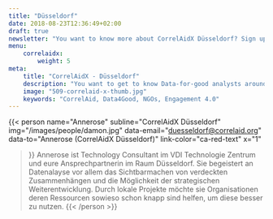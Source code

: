 ```yaml
---
title: "Düsseldorf"
date: 2018-08-23T12:36:49+02:00
draft: true
newsletter: "You want to know more about CorrelAidX Düsseldorf? Sign up for our Newsletter!"
menu: 
    correlaidx:
        weight: 5
meta:
    title: "CorrelAidX - Düsseldorf"
    description: "You want to get to know Data-for-good analysts around you and use data for social good? In this case, you are interested in CorrelAidX!"
    image: "509-correlaid-x-thumb.jpg"
    keywords: "CorrelAid, Data4Good, NGOs, Engagement 4.0"
---
```


{{< person 
    name="Annerose"
    subline="CorrelAidX Düsseldorf"
    img="/images/people/damon.jpg"
    data-email="duesseldorf@correlaid.org"
    data-to="Annerose (CorrelAidX Düsseldorf)"
    link-color="ca-red-text"
    x="1"
>}}
Annerose ist Technology Consultant im VDI Technologie Zentrum und eure Ansprechpartnerin im Raum Düsseldorf.
Sie begeistert an Datenalayse vor allem das Sichtbarmachen von verdeckten Zusammenhängen und die Möglichkeit der strategischen Weiterentwicklung. Durch lokale Projekte möchte sie Organisationen deren Ressourcen sowieso schon knapp sind helfen, um diese besser zu nutzen.
{{< /person >}}
